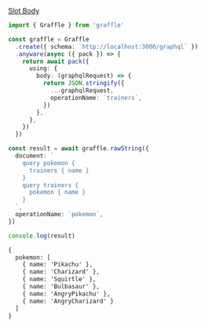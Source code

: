 <div class="ExampleSnippet">
<a href="../../examples/anyware/slot-body">Slot Body</a>

<!-- dprint-ignore-start -->
```ts twoslash
import { Graffle } from 'graffle'

const graffle = Graffle
  .create({ schema: `http://localhost:3000/graphql` })
  .anyware(async ({ pack }) => {
    return await pack({
      using: {
        body: (graphqlRequest) => {
          return JSON.stringify({
            ...graphqlRequest,
            operationName: `trainers`,
          })
        },
      },
    })
  })

const result = await graffle.rawString({
  document: `
    query pokemon {
      trainers { name }
    }
    query trainers {
      pokemon { name }
    }
  `,
  operationName: `pokemon`,
})

console.log(result)
```
<!-- dprint-ignore-end -->

<!-- dprint-ignore-start -->
```txt
{
  pokemon: [
    { name: 'Pikachu' },
    { name: 'Charizard' },
    { name: 'Squirtle' },
    { name: 'Bulbasaur' },
    { name: 'AngryPikachu' },
    { name: 'AngryCharizard' }
  ]
}
```
<!-- dprint-ignore-end -->

</div>
